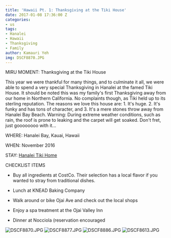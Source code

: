 ```yaml
---
title: 'Hawaii Pt. 1: Thanksgiving at the Tiki House'
date: 2017-01-08 17:36:00 Z
categories:
- us
tags:
- Hanalei
- Hawaii
- Thanksgiving
- Family
author: Kamauri Yeh
img: DSCF8870.JPG
---
```


MIRU MOMENT: Thanksgiving at the Tiki House

This year we were thankful for many things, and to culminate it all, we were able to spend a very special Thanksgiving in Hanalei at the famed Tiki House. It should be noted this was my family's first Thanksgiving away from our home in Northern California. No complaints though, as Tiki held up to its sterling reputation. The reasons we love this house are: 1. It's huge. 2. It's funky and has tons of character, and 3. It's a mere stones throw away from Hanalei Bay Beach. Warning: During extreme weather conditions, such as rain, the roof is prone to leaking and the carpet will get soaked. Don't fret, just goooooooo with it... 

WHERE: Hanalei Bay, Kauai, Hawaii

WHEN: November 2016

STAY: [Hanalei Tiki Home](https://www.vrbo.com/290843)

CHECKLIST ITEMS

* Buy all ingredients at CostCo. Their selection has a local flavor if you wanted to stray from traditional dishes.

* Lunch at KNEAD Baking Company

* Walk around or bike Ojai Ave and check out the local shops

* Enjoy a spa treatment at the Ojai Valley Inn

* Dinner at Nocciola (reservation encouraged

![DSCF8870.JPG](/uploads/DSCF8870.JPG)
![DSCF8877.JPG](/uploads/DSCF8877.JPG)
![DSCF8886.JPG](/uploads/DSCF8886.JPG)
![DSCF8613.JPG](/uploads/DSCF8613.JPG)